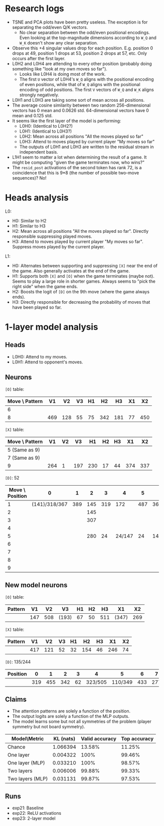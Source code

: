 # Research logs

- TSNE and PCA plots have been pretty useless. The exception is for separating the odd/even Q/K vectors.
  - No clear separation between the odd/even positional encodings. Even looking at the top-magnitude dimensions according to `W_Q` and `W_K` doesn't show any clear separation.
- Observe this +4 singular values drop for each position. E.g. position 0 drops at 49, position 1 drops at 53, position 2 drops at 57, etc. Only occurs after the first layer.
- L0H2 and L0H4 are attending to every other position (probably doing something like "look at my own moves so far").
  - Looks like L0H4 is doing most of the work.
  - The first `U` vector of L0H4's `W_Q` aligns with the positional encoding of even positions, while that of `W_Q` aligns with the positional encoding of odd positions. The first `V` vectors of `W_Q` and `W_K` aligns strongly negatively.
- L0H1 and L0H3 are taking some sort of mean across all positions.
- The average cosine similarity between two random 256-dimensional vectors has 0 mean and 0.0626 std. 64-dimensional vectors have 0 mean and 0.125 std.
- It seems like the first layer of the model is performing:
  - L0H0: (Identical to L0H2?)
  - L0H1: (Identical to L0H3?)
  - L0H2: Mean across all positions "All the moves played so far"
  - L0H3: Attend to moves played by current player "My moves so far"
  - The outputs of L0H1 and L0H3 are written to the residual stream in independent basis.
- L1H1 seem to matter a lot when determining the result of a game. It might be computing "given the game terminates now, who wins?"
- The `resid_post` activations of the second token has rank 72, is a coincidence that this is 9*8 (the number of possible two-move sequences)? No!
  

# Heads analysis

L0:
- H0: Similar to H2
- H1: Similar to H3
- H2: Mean across all positions "All the moves played so far". Directly responsible suppressing played moves.
- H3: Attend to moves played by current player "My moves so far". Suppress moves played by the current player.

L1:
- H0: Alternates between supporting and suppressing `[X]` near the end of the game. Also generally activates at the end of the game.
- H1: Supports both `[X]` and `[O]` when the game terminates (maybe not). Seems to play a large role in shorter games. Always seems to "pick the right side" when the game ends.
- H2: Boosts the logit of `[D]` on the 9th move (where the game always ends).
- H3: Directly responsible for decreasing the probability of moves that have been played so far.


# 1-layer model analysis

## Heads
- L0H0: Attend to my moves.
- L0H1: Attend to opponent's moves.


## Neurons

`[O]` table:

| Move \ Pattern | V1  | V2  | V3  | H1  | H2  | H3  | X1  | X2  |
| -------------- | --- | --- | --- | --- | --- | --- | --- | --- |
| 6              |     |     |     |     |     |     |     |     |
| 8              | 469 | 128 | 55  | 75  | 342 | 181 | 77  | 450 |

`[X]` table:

| Move \ Pattern | V1  | V2  | V3  | H1  | H2  | H3  | X1  | X2  |
| -------------- | --- | --- | --- | --- | --- | --- | --- | --- |
| 5 (Same as 9)  |     |     |     |     |     |     |     |     |
| 7 (Same as 9)  |     |     |     |     |     |     |     |     |
| 9              | 264 | 1   | 197 | 230 | 17  | 44  | 374 | 337 |

`[D]`: 52

| Move \ Position | 0             | 1   | 2   | 3   | 4      | 5   | 6       | 7     | 8      |
| --------------- | ------------- | --- | --- | --- | ------ | --- | ------- | ----- | ------ |
| 1               | (141)/318/367 | 389 | 145 | 319 | 172    | 487 | 36      | 247   | 436    |
| 2               |               |     | 145 |     |        |     |         |       | 277    |
| 3               |               |     | 307 |     |        |     |         | 28/29 | 28/29  |
| 4               |               |     |     |     |        |     |         |       | -28/29 |
| 5               |               |     | 280 | 24  | 24/147 | 24  | 147/280 |       |        |
| 6               |               |     |     |     |        |     |         |       |        |
| 7               |               |     |     |     |        |     |         |       |        |
| 8               |               |     |     |     |        |     |         |       |        |
| 9               |               |     |     |     |        |     |         |       |        |

## New model neurons

`[O]` table:

| Pattern | V1  | V2  | V3    | H1  | H2  | H3  | X1    | X2  |
| ------- | --- | --- | ----- | --- | --- | --- | ----- | --- |
|         | 147 | 508 | (193) | 67  | 50  | 511 | (347) | 269 |

`[X]` table:

| Pattern | V1  | V2  | V3  | H1  | H2  | H3  | X1  | X2  |
| ------- | --- | --- | --- | --- | --- | --- | --- | --- |
|         | 417 | 121 | 52  | 32  | 154 | 46  | 246 | 74  |

`[D]`: 135/244

| Position | 0   | 1   | 2   | 3   | 4       | 5       | 6   | 7   | 8   |
| -------- | --- | --- | --- | --- | ------- | ------- | --- | --- | --- |
|          | 319 | 455 | 342 | 62  | 323/505 | 110/349 | 433 | 277 | 83  |


## Claims

- The attention patterns are solely a function of the position.
- The output logits are solely a function of the MLP outputs.
- The model learns some but not all symmetries of the problem (player symmetry but not board symmetry).

| Model\Metric     | KL (nats) | Valid accuracy | Top accuracy |
| ---------------- | --------- | -------------- | ------------ |
| Chance           | 1.066394  | 13.58%         | 11.25%       |
| One layer        | 0.004322  | 100%           | 99.46%       |
| One layer (MLP)  | 0.033210  | 100%           | 98.57%       |
| Two layers       | 0.006006  | 99.88%         | 99.33%       |
| Two layers (MLP) | 0.031131  | 99.87%         | 97.53%       |


## Runs

- exp21: Baseline
- exp22: ReLU activations
- exp23: 2-layer model